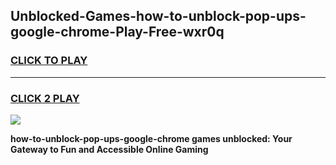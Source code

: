 
## Unblocked-Games-how-to-unblock-pop-ups-google-chrome-Play-Free-wxr0q
<h3>
<a href="https://premium76.site?title=how-to-unblock-pop-ups-google-chrome&ref=18A1">CLICK TO PLAY</a></h3>
<hr>

<h3>
<a href="https://premium76.site?title=how-to-unblock-pop-ups-google-chrome&ref=18A1">CLICK 2 PLAY</a>
  
</h3>

<a href="https://premium76.site?title=how-to-unblock-pop-ups-google-chrome&ref=18A1"><img src="https://clearcache.store/games.png"></a>


**how-to-unblock-pop-ups-google-chrome games unblocked: Your Gateway to Fun and Accessible Online Gaming**

